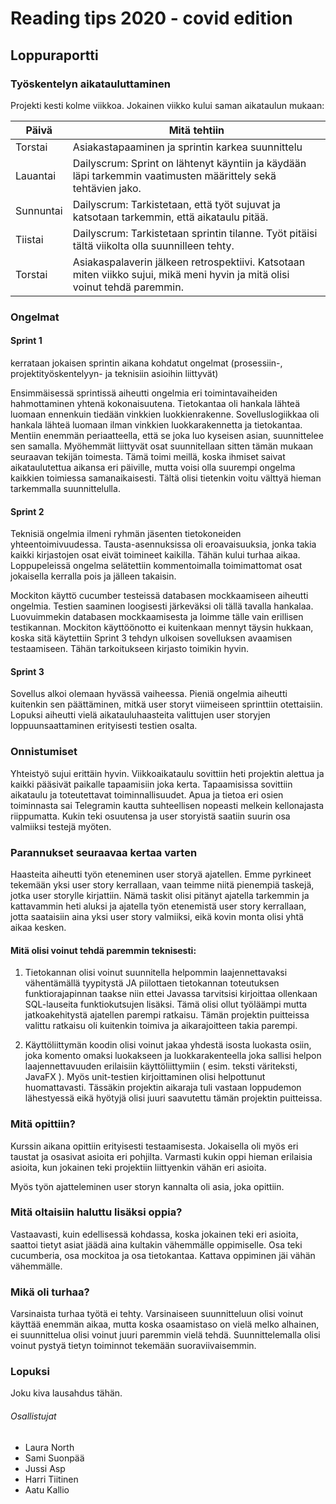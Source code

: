 # Reading tips 2020 - covid edition

## Loppuraportti

### Työskentelyn aikatauluttaminen

Projekti kesti kolme viikkoa. Jokainen viikko kului saman aikataulun mukaan:

Päivä | Mitä tehtiin
------- | -------------
Torstai | Asiakastapaaminen ja sprintin karkea suunnittelu
Lauantai | Dailyscrum: Sprint on lähtenyt käyntiin ja käydään läpi tarkemmin vaatimusten määrittely sekä tehtävien jako.
Sunnuntai | Dailyscrum: Tarkistetaan, että työt sujuvat ja katsotaan tarkemmin, että aikataulu pitää.
Tiistai | Dailyscrum: Tarkistetaan sprintin tilanne. Työt pitäisi tältä viikolta olla suunnilleen tehty.
Torstai | Asiakaspalaverin jälkeen retrospektiivi. Katsotaan miten viikko sujui, mikä meni hyvin ja mitä olisi voinut tehdä paremmin.


### Ongelmat

#### Sprint 1

kerrataan jokaisen sprintin aikana kohdatut ongelmat (prosessiin-, projektityöskentelyyn- ja teknisiin asioihin liittyvät)

Ensimmäisessä sprintissä aiheutti ongelmia eri toimintavaiheiden hahmottaminen yhtenä kokonaisuutena. Tietokantaa oli hankala lähteä luomaan ennenkuin tiedään vinkkien luokkienrakenne. Sovelluslogiikkaa oli hankala lähteä luomaan ilman vinkkien luokkarakennetta ja tietokantaa. Mentiin enemmän periaatteella, että se joka luo kyseisen asian, suunnittelee sen samalla. Myöhemmät liittyvät osat suunnitellaan sitten tämän mukaan seuraavan tekijän toimesta. Tämä toimi meillä, koska ihmiset saivat aikataulutettua aikansa eri päiville, mutta voisi olla suurempi ongelma kaikkien toimiessa samanaikaisesti. Tältä olisi tietenkin voitu välttyä hieman tarkemmalla suunnittelulla. 

#### Sprint 2

Teknisiä ongelmia ilmeni ryhmän jäsenten tietokoneiden yhteentoimivuudessa. Tausta-asennuksissa oli eroavaisuuksia, jonka takia kaikki kirjastojen osat eivät toimineet kaikilla. Tähän kului turhaa aikaa. Loppupeleissä ongelma selätettiin kommentoimalla toimimattomat osat jokaisella kerralla pois ja jälleen takaisin.

Mockiton käyttö cucumber testeissä databasen mockkaamiseen aiheutti ongelmia. Testien saaminen loogisesti järkeväksi oli tällä tavalla hankalaa. Luovuimmekin databasen mockkaamisesta ja loimme tälle vain erillisen testikannan. Mockiton käyttöönotto ei kuitenkaan mennyt täysin hukkaan, koska sitä käytettiin Sprint 3 tehdyn ulkoisen sovelluksen avaamisen testaamiseen. Tähän tarkoitukseen kirjasto toimikin hyvin. 

#### Sprint 3

Sovellus alkoi olemaan hyvässä vaiheessa. Pieniä ongelmia aiheutti kuitenkin sen päättäminen, mitkä user storyt viimeiseen sprinttiin otettaisiin. Lopuksi aiheutti vielä aikatauluhaasteita valittujen user storyjen loppuunsaattaminen erityisesti testien osalta.

### Onnistumiset

Yhteistyö sujui erittäin hyvin. Viikkoaikataulu sovittiin heti projektin alettua ja kaikki pääsivät paikalle tapaamisiin joka kerta. Tapaamisissa sovittiin aikataulu ja toteutettavat toiminnallisuudet. Apua ja tietoa eri osien toiminnasta sai Telegramin kautta suhteellisen nopeasti melkein kellonajasta riippumatta. Kukin teki osuutensa ja user storyistä saatiin suurin osa valmiiksi testejä myöten.

### Parannukset seuraavaa kertaa varten

Haasteita aiheutti työn eteneminen user storyä ajatellen. Emme pyrkineet tekemään yksi user story kerrallaan, vaan teimme niitä pienempiä taskejä, jotka user storylle kirjattiin. Nämä taskit olisi pitänyt ajatella tarkemmin ja kattavammin heti aluksi ja ajatella työn etenemistä user story kerrallaan, jotta saataisiin aina yksi user story valmiiksi, eikä kovin monta olisi yhtä aikaa kesken.

#### Mitä olisi voinut tehdä paremmin teknisesti:  
  
1. Tietokannan olisi voinut suunnitella helpommin laajennettavaksi vähentämällä tyypitystä JA piilottaen tietokannan toteutuksen funktiorajapinnan taakse niin ettei Javassa tarvitsisi kirjoittaa ollenkaan SQL-lauseita funktiokutsujen lisäksi. Tämä olisi ollut työläämpi mutta jatkoakehitystä ajatellen parempi ratkaisu. Tämän projektin puitteissa valittu ratkaisu oli kuitenkin toimiva ja aikarajoitteen takia parempi.  

2. Käyttöliittymän koodin olisi voinut jakaa yhdestä isosta luokasta osiin, joka komento omaksi luokakseen ja luokkarakenteella joka sallisi helpon laajennettavuuden erilaisiin käyttöliittymiin ( esim. teksti väriteksti, JavaFX ). Myös unit-testien kirjoittaminen olisi helpottunut huomattavasti. Tässäkin projektin aikaraja tuli vastaan loppudemon lähestyessä eikä hyötyjä olisi juuri saavutettu tämän projektin puitteissa.  


### Mitä opittiin?

Kurssin aikana opittiin erityisesti testaamisesta. Jokaisella oli myös eri taustat ja osasivat asioita eri pohjilta. Varmasti kukin oppi hieman erilaisia asioita, kun jokainen teki projektiin liittyenkin vähän eri asioita.

Myös työn ajatteleminen user storyn kannalta oli asia, joka opittiin.

### Mitä oltaisiin haluttu lisäksi oppia?

Vastaavasti, kuin edellisessä kohdassa, koska jokainen teki eri asioita, saattoi tietyt asiat jäädä aina kultakin vähemmälle oppimiselle. Osa teki cucumberia, osa mockitoa ja osa tietokantaa. Kattava oppiminen jäi vähän vähemmälle.

### Mikä oli turhaa?

Varsinaista turhaa työtä ei tehty. Varsinaiseen suunnitteluun olisi voinut käyttää enemmän aikaa, mutta koska osaamistaso on vielä melko alhainen, ei suunnittelua olisi voinut juuri paremmin vielä tehdä. Suunnittelemalla olisi voinut pystyä tietyn toiminnot tekemään suoraviivaisemmin.

### Lopuksi

Joku kiva lausahdus tähän.

###### Osallistujat
* Laura North
* Sami Suonpää
* Jussi Asp
* Harri Tiitinen
* Aatu Kallio

